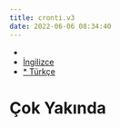 ```yaml
---
title: cronti.v3
date: 2022-06-06 08:34:40
---
```


<nav id="main-nav" class="alignright">
    <ul>
        <li><a href="/npm/cronti/" class="tooltip" data-tip="cronti sayfasına dön"><i class="icon icon-back"></i></a></li>
        <li><a href="/npm/cronti/v3/">İngilizce</a></li>
        <li><a href="/npm/cronti/v3/tr/" class="active">* Türkçe</a></li>
    </ul>
</nav>
<div class="clearfix"></div>

# Çok Yakında